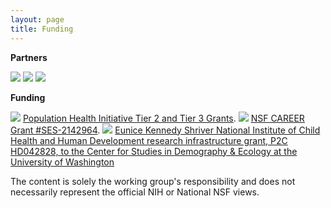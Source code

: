```yaml
---
layout: page
title: Funding
---
```


**Partners**

<img src="{{ site.url }}{{ site.baseurl }}/assets/img/uw-dept-logo-sociology-horizontal.png">
<img src="{{ site.url }}{{ site.baseurl }}/assets/img/CSDElogo.png">
<img src="{{ site.url }}{{ site.baseurl }}/assets/img/eScience.png">



**Funding**

<img src="{{ site.url }}{{ site.baseurl }}/assets/img/uw-dept-logo-population-health-initiative-horizontal.png">
<a href="https://www.washington.edu/populationhealth/2024/06/06/initiative-announces-awardees-of-spring-quarter-2024-tier-3-pilot-research-grants/">Population Health Initiative Tier 2 and Tier 3 Grants</a>.

<img src="{{ site.url }}{{ site.baseurl }}/assets/img/NSF_Official_logo_High_Res_1200ppi.png">
<a href="https://www.nsf.gov/awardsearch/showAward?AWD_ID=2142964&HistoricalAwards=false">NSF CAREER Grant #SES-2142964</a>. 


<img src="{{ site.url }}{{ site.baseurl }}/assets/img/NIH_Master_Logo_Vertical_2Color.png">
<a href="https://csde.washington.edu/about/acknowledge-csde/">Eunice Kennedy Shriver National Institute of Child Health and Human Development research infrastructure grant, P2C HD042828, to the Center for Studies in Demography & Ecology at the University of Washington</a> 


The content is solely the working group's responsibility and does not necessarily represent the official NIH or National NSF views. 
